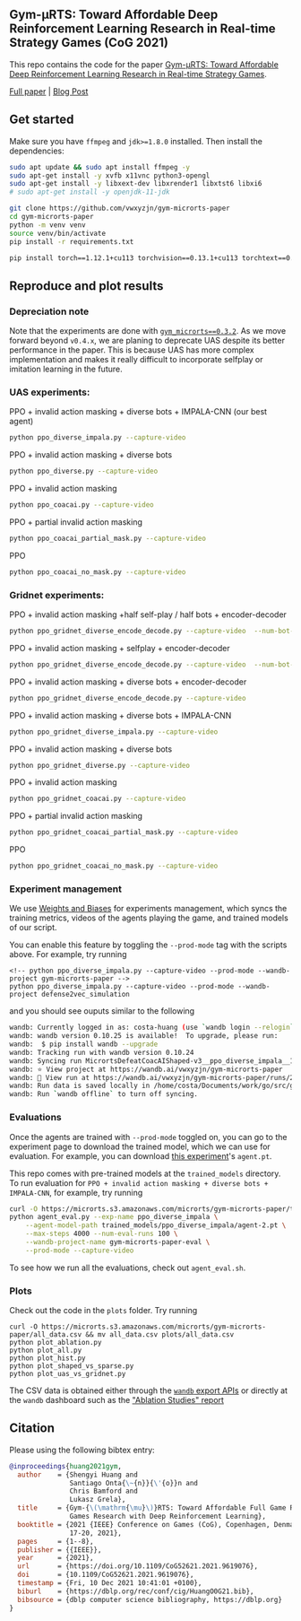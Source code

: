 ## Gym-μRTS: Toward Affordable Deep Reinforcement Learning Research in Real-time Strategy Games (CoG 2021)

This repo contains the code for the paper [Gym-μRTS: Toward Affordable Deep Reinforcement Learning Research in Real-time Strategy Games](https://arxiv.org/abs/2105.13807).

[Full paper](https://arxiv.org/abs/2105.13807) | [Blog Post](https://wandb.ai/vwxyzjn/gym-microrts-paper/reports/Gym-RTS-Toward-Affordable-Deep-Reinforcement-Learning-Research-in-Real-Time-Strategy-Games--Vmlldzo2MDIzMTg)

## Get started

Make sure you have `ffmpeg` and `jdk>=1.8.0` installed. Then install the dependencies:

```bash
sudo apt update && sudo apt install ffmpeg -y
sudo apt-get install -y xvfb x11vnc python3-opengl
sudo apt-get install -y libxext-dev libxrender1 libxtst6 libxi6
# sudo apt-get install -y openjdk-11-jdk

git clone https://github.com/vwxyzjn/gym-microrts-paper
cd gym-microrts-paper
python -m venv venv
source venv/bin/activate
pip install -r requirements.txt

pip install torch==1.12.1+cu113 torchvision==0.13.1+cu113 torchtext==0.13.1 -f https://download.pytorch.org/whl/torch_stable.html
```

## Reproduce and plot results


### Depreciation note

Note that the experiments are done with [`gym_microrts==0.3.2`](https://github.com/vwxyzjn/gym-microrts/tree/v0.3.2). As we move forward beyond `v0.4.x`, we are planing to deprecate UAS despite its better performance in the paper. This is because UAS has more complex implementation and makes it really difficult to incorporate selfplay or imitation learning in the future.


### UAS experiments:
PPO + invalid action masking + diverse bots + IMPALA-CNN (our best agent)
```bash
python ppo_diverse_impala.py --capture-video
```

PPO + invalid action masking  + diverse bots
```bash
python ppo_diverse.py --capture-video
```

PPO + invalid action masking
```bash
python ppo_coacai.py --capture-video
```

PPO + partial invalid action masking
```bash
python ppo_coacai_partial_mask.py --capture-video
```

PPO
```bash
python ppo_coacai_no_mask.py --capture-video
```



### Gridnet experiments:
PPO + invalid action masking +half self-play / half bots + encoder-decoder
```bash
python ppo_gridnet_diverse_encode_decode.py --capture-video  --num-bot-envs 8 --num-selfplay-envs 16  --exp-name ppo_gridnet_selfplay_diverse_encode_decode
```

PPO + invalid action masking + selfplay + encoder-decoder
```bash
python ppo_gridnet_diverse_encode_decode.py --capture-video  --num-bot-envs 0 --num-selfplay-envs 24  --exp-name ppo_gridnet_selfplay_encode_decode
```

PPO + invalid action masking + diverse bots + encoder-decoder
```bash
python ppo_gridnet_diverse_encode_decode.py --capture-video
```

PPO + invalid action masking  + diverse bots + IMPALA-CNN
```bash
python ppo_gridnet_diverse_impala.py --capture-video
```

PPO + invalid action masking  + diverse bots
```bash
python ppo_gridnet_diverse.py --capture-video
```

PPO + invalid action masking
```bash
python ppo_gridnet_coacai.py --capture-video
```

PPO + partial invalid action masking
```bash
python ppo_gridnet_coacai_partial_mask.py --capture-video
```

PPO
```bash
python ppo_gridnet_coacai_no_mask.py --capture-video
```

### Experiment management

We use [Weights and Biases](https://wandb.com) for experiments management, which 
syncs the training metrics, videos of the agents playing the game, and trained models
of our script.

You can enable this feature by toggling the `--prod-mode` tag with the scripts above. 
For example, try running

```
<!-- python ppo_diverse_impala.py --capture-video --prod-mode --wandb-project gym-microrts-paper -->
python ppo_diverse_impala.py --capture-video --prod-mode --wandb-project defense2vec_simulation
```

and you should see ouputs similar to the following

```bash
wandb: Currently logged in as: costa-huang (use `wandb login --relogin` to force relogin)
wandb: wandb version 0.10.25 is available!  To upgrade, please run:
wandb:  $ pip install wandb --upgrade
wandb: Tracking run with wandb version 0.10.24
wandb: Syncing run MicrortsDefeatCoacAIShaped-v3__ppo_diverse_impala__1__1618184644
wandb: ⭐️ View project at https://wandb.ai/vwxyzjn/gym-microrts-paper
wandb: 🚀 View run at https://wandb.ai/vwxyzjn/gym-microrts-paper/runs/2gw2f8tl
wandb: Run data is saved locally in /home/costa/Documents/work/go/src/github.com/vwxyzjn/gym-microrts-paper/wandb/run-20210411_194404-lokq7jxs
wandb: Run `wandb offline` to turn off syncing.
```

### Evaluations

Once the agents are trained with `--prod-mode` toggled on, you can go to the experiment page to download the trained model, which we can use for evaluation. For example, you can download [this experiment](https://wandb.ai/vwxyzjn/gym-microrts-paper/runs/2gw2f8tl/files?workspace=user-costa-huang)'s `agent.pt`.

This repo comes with pre-trained models at the `trained_models` directory. To run evaluation for `PPO + invalid action masking + diverse bots + IMPALA-CNN`, for example, try running

```bash
curl -O https://microrts.s3.amazonaws.com/microrts/gym-microrts-paper/trained_models.zip &&unzip trained_models.zip
python agent_eval.py --exp-name ppo_diverse_impala \
    --agent-model-path trained_models/ppo_diverse_impala/agent-2.pt \
    --max-steps 4000 --num-eval-runs 100 \
    --wandb-project-name gym-microrts-paper-eval \
    --prod-mode --capture-video
```

To see how we run all the evaluations, check out `agent_eval.sh`.

### Plots

Check out the code in the `plots` folder. Try running

```
curl -O https://microrts.s3.amazonaws.com/microrts/gym-microrts-paper/all_data.csv && mv all_data.csv plots/all_data.csv
python plot_ablation.py
python plot_all.py
python plot_hist.py
python plot_shaped_vs_sparse.py
python plot_uas_vs_gridnet.py
```

The CSV data is obtained either through the [`wandb` export APIs](https://docs.wandb.ai/library/public-api-guide) or directly at the `wandb` dashboard such as the ["Ablation Studies" report](https://wandb.ai/vwxyzjn/gym-microrts-paper-eval/reports/Ablation-Studies--Vmlldzo1MjU2MjE)


## Citation

Please using the following bibtex entry:

```bibtex
@inproceedings{huang2021gym,
  author    = {Shengyi Huang and
               Santiago Onta{\~{n}}{\'{o}}n and
               Chris Bamford and
               Lukasz Grela},
  title     = {Gym-{\(\mathrm{\mu}\)}RTS: Toward Affordable Full Game Real-time Strategy
               Games Research with Deep Reinforcement Learning},
  booktitle = {2021 {IEEE} Conference on Games (CoG), Copenhagen, Denmark, August
               17-20, 2021},
  pages     = {1--8},
  publisher = {{IEEE}},
  year      = {2021},
  url       = {https://doi.org/10.1109/CoG52621.2021.9619076},
  doi       = {10.1109/CoG52621.2021.9619076},
  timestamp = {Fri, 10 Dec 2021 10:41:01 +0100},
  biburl    = {https://dblp.org/rec/conf/cig/HuangO0G21.bib},
  bibsource = {dblp computer science bibliography, https://dblp.org}
}
```
